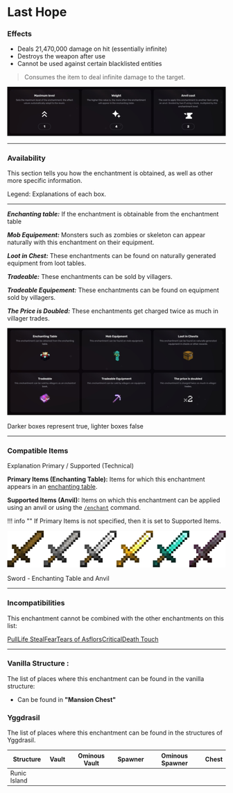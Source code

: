 # Last Hope
### Effects
*   Deals 21,470,000 damage on hit (essentially infinite)
*   Destroys the weapon after use
*   Cannot be used against certain blacklisted entities

> Consumes the item to deal infinite damage to the target.

![](/images/voxel/enchantment/weapon-enchantment/image_1756618478162_271.png)

* * *

### Availability

This section tells you how the enchantment is obtained, as well as other more specific information.

Legend: Explanations of each box.[](#legend-explanations-of-each-box)

* * *

_**Enchanting table:**_ If the enchantment is obtainable from the enchantment table

_**Mob Equipement:**_ Monsters such as zombies or skeleton can appear naturally with this enchantment on their equipment.

_**Loot in Chest:**_ These enchantments can be found on naturally generated equipment from loot tables.

_**Tradeable:**_ These enchantments can be sold by villagers.

_**Tradeable Equipement:**_ These enchantments can be found on equipment sold by villagers.

_**The Price is Doubled:**_ These enchantments get charged twice as much in villager trades.

![](/images/voxel/enchantment/weapon-enchantment/image_1756618478162_246.png)

Darker boxes represent true, lighter boxes false

* * *

### Compatible Items
Explanation Primary / Supported (Technical)[](#explanation-primary-supported-technical)

**Primary Items (Enchanting Table):** Items for which this enchantment appears in an [enchanting table](https://minecraft.wiki/w/Enchanting_table).

**Supported Items (Anvil):** Items on which this enchantment can be applied using an anvil or using the [`/enchant`](https://minecraft.wiki/w/Commands/enchant) command.

!!! info ""
    If Primary Items is not specified, then it is set to Supported Items.

![](/images/voxel/enchantment/weapon-enchantment/image_1756618478162_572.png)

Sword - Enchanting Table and Anvil

* * *

### Incompatibilities

This enchantment cannot be combined with the other enchantments on this list:

[Pull](/voxel/enchantment/weapon-enchantment/pull)[Life Steal](/voxel/enchantment/weapon-enchantment/life-steal)[Fear](/voxel/enchantment/weapon-enchantment/fear)[Tears of Asflors](/voxel/enchantment/weapon-enchantment/tears-of-asflors)[Critical](/voxel/enchantment/weapon-enchantment/critical)[Death Touch](/voxel/enchantment/weapon-enchantment/death-touch)

* * *

### Vanilla Structure :

The list of places where this enchantment can be found in the vanilla structure:

*   Can be found in **"Mansion Chest"**
### Yggdrasil

The list of places where this enchantment can be found in the structures of Yggdrasil.

| Structure | Vault | Ominous Vault | Spawner | Ominous Spawner | Chest |
| --- | --- | --- | --- | --- | --- |
| Runic Island |  |  |  |  |  |